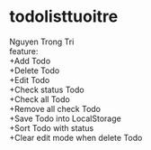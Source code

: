 # todolisttuoitre

Nguyen Trong Tri  
feature:  
+Add Todo  
+Delete Todo  
+Edit Todo  
+Check status Todo  
+Check all Todo  
+Remove all check Todo  
+Save Todo into LocalStorage  
+Sort Todo with status  
+Clear edit mode when delete Todo
